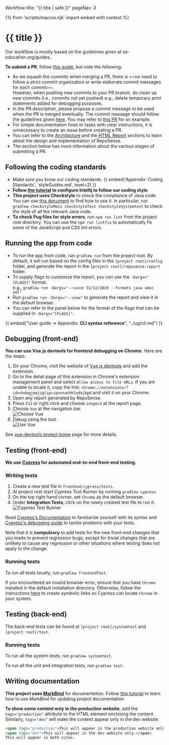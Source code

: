 <variable name="title">Workflow</variable>
<frontmatter>
  title: "{{ title | safe }}"
  pageNav: 3
</frontmatter>

{% from 'scripts/macros.njk' import embed with context %}

<h1 class="display-4"><md>{{ title }}</md></h1>

<div class="lead">

Our workflow is mostly based on the guidelines given at se-education.org/guides.
</div>

**To submit a PR**, follow [this guide](https://se-education.org/guides/guidelines/PRs.html), but note the following:

* As we squash the commits when merging a PR, there is ==no need to follow a strict commit organization or write elaborate commit messages for each commit==.<br>
  However, when pushing new commits to your PR branch, do clean up _new_ commits (i.e., commits not yet pushed) e.g., delete temporary print statements added for debugging purposes.
* In the PR description, please propose a commit message to be used when the PR is merged eventually. The commit message should follow the guidelines given [here](https://se-education.org/guides/guidelines/PRs.html). You may refer to [this PR](https://github.com/reposense/RepoSense/pull/1057) for an example.
* For simple documentation fixes or tasks with clear instructions, it is unnecessary to create an issue before creating a PR.
* You can refer to the [Architecture](architecture.html) and the [HTML Report](report.html) sections to learn about the design and implementation of RepoSense. 
* The section below has more information about the various stages of submitting a PR.

<!-- ==================================================================================================== -->

## Following the coding standards

* Make sure you know our coding standards.
  {{ embed('Appendix: Coding Standards', 'styleGuides.md', level=2) }}
* **Follow [the tutorial](https://se-education.org/guides/tutorials/intellijCodeStyle.html) to configure Intellij to follow our coding style**.
* **This project uses Checkstyle** to check the compliance of Java code. You can use [this document](https://se-education.org/guides/tutorials/checkstyle.html) to find how to use it. In particular, run `gradlew checkstyleMain checkstyleTest checkstyleSystemtest` to check the style of all the relevant Java code.
* **To check Pug files for style errors**, run `npm run lint` from the project root directory. You can use the `npm run lintfix` to automatically fix some of the JavaScript and CSS lint errors.

<!-- ==================================================================================================== -->

## Running the app from code

<div id="section-running-from-code">

* To run the app from code, run `gradlew run` from the project root. By default, it will run based on the config files in the `[project root]/config` folder, and generate the report in the `[project root]/reposense-report` folder.
* To supply flags to customize the report, you can use the `-Dargs="[FLAGS]"` format.<br>
  e.g., `gradlew run -Dargs="--since 31/12/2019 --formats java adoc xml"`
* Run `gradlew run -Dargs="--view"` to generate the report and view it in the default browser.
* You can refer to the panel below for the format of the flags that can be supplied in `-Dargs="[FLAGS]"`.

{{ embed("User guide → Appendix: **CLI syntax reference**", "../ug/cli.md") }}
</div>

<!-- ==================================================================================================== -->

## Debugging (front-end)

**You can use Vue.js devtools for frontend debugging on Chrome.** Here are the steps:
1. On your Chrome, visit the website of [Vue.js devtools](https://chrome.google.com/webstore/detail/vuejs-devtools/nhdogjmejiglipccpnnnanhbledajbpd) and add the extension.
1. Go to the detail page of this extension in Chrome's extension management panel and select `Allow access to file URLs`. If you are unable to locate it, copy the link: `chrome://extensions/?id=nhdogjmejiglipccpnnnanhbledajbpd` and visit it on your Chrome.
1. Open any report generated by RepoSense.
1. Press `F12` or right click and choose `inspect` at the report page.
1. Choose `Vue` at the navigation bar.<br>
   ![Choose Vue](../images/choose-vue.png)
1. Debug using the tool.<br>
   ![Use Vue](../images/use-vue.png)

<box type="info" seamless>

See [vue-devtools project home](https://github.com/vuejs/vue-devtools) page for more details.
</box>

<!-- ==================================================================================================== -->

## Testing (front-end)

**We use [Cypress](https://www.cypress.io/) for automated end-to-end front-end testing.**

### Writing tests
1. Create a new test file in `frontend/cypress/tests`.
1. At project root start *Cypress Test Runner* by running `gradlew cypress`.
1. On the top right hand corner, set `Chrome` as the default browser.
1. Under **Integration Tests**, click on the newly created test file to run it.
![Cypress Test Runner](../images/cypress-test-runner.jpg "Cypress Test Runner")

<box type="info" seamless>

Read [Cypress's Documentation](https://docs.cypress.io/api/commands/document.html#Syntax) to familiarize yourself with its syntax and [Cypress's debugging guide](https://docs.cypress.io/guides/guides/debugging.html#Log-Cypress-events) to tackle problems with your tests.
</box>

<box type="warning" seamless>

Note that it is **compulsory** to add tests for the new front-end changes that you made to prevent regression bugs, except for trivial changes that are unlikely to cause any regression or other situations where testing does not apply to the change.
</box>

<!-- ------------------------------------------------------------------------------------------------------ -->

### Running tests

To run all tests locally, run `gradlew frontendTest`.

<box type="info" seamless>

If you encountered an invalid browser error, ensure that you have `Chrome` installed in the default installation directory. Otherwise, follow the instructions [here](https://docs.cypress.io/guides/guides/debugging.html#Launching-browsers) to create symbolic links so Cypress can locate `Chrome` in your system.
</box>

<!-- ==================================================================================================== -->

## Testing (back-end)

The back-end tests can be found at `[project root]/systemtest` and `[project root]/test`. 

### Running tests

To run all the system tests, run `gradlew systemtest`.

To run all the unit and integration tests, run `gradlew test`.

<!-- ==================================================================================================== -->

## Writing documentation

**This project uses [MarkBind](https://markbind.org/)** for documentation. Follow [this tutorial](https://se-education.org/guides/tutorials/markbind.html) to learn how to use MarkBind for updating project documentation.

**To show some content only in the <tooltip content="i.e., https://reposense.org">production website</tooltip>**, add the `tags="production"` attribute to the HTML element enclosing the content. Similarly, `tags="dev"` will make the content appear only in the <tooltip content="i.e., https://reposense.org/RepoSense">dev website</tooltip>.

```html
<span tags="production">This will appear in the production website only.</span>
<span tags="dev">This will appear in the dev website only.</span>
This will appear in both sites.
```

